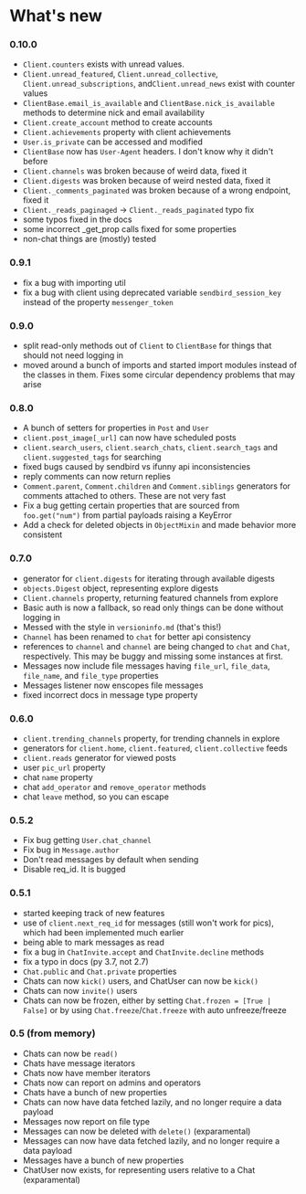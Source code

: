 # What's new

### 0.10.0
- `Client.counters` exists with unread values.
- `Client.unread_featured`, `Client.unread_collective`, `Client.unread_subscriptions`, and`Client.unread_news` exist with counter values
- `ClientBase.email_is_available` and `ClientBase.nick_is_available` methods to determine nick and email availability
- `Client.create_account` method to create accounts
- `Client.achievements` property with client achievements
- `User.is_private` can be accessed and modified
- `ClientBase` now has `User-Agent` headers. I don't know why it didn't before
- `Client.channels` was broken because of weird data, fixed it
- `Client.digests` was broken because of weird nested data, fixed it
- `Client._comments_paginated` was broken because of a wrong endpoint, fixed it
- `Client._reads_paginaged` -> `Client._reads_paginated` typo fix
- some typos fixed in the docs
- some incorrect \_get\_prop calls fixed for some properties
- non-chat things are (mostly) tested

### 0.9.1
- fix a bug with importing util
- fix a bug with client using deprecated variable `sendbird_session_key` instead of the property `messenger_token`

### 0.9.0
- split read-only methods out of `Client` to `ClientBase` for things that should not need logging in
- moved around a bunch of imports and started import modules instead of the classes in them. Fixes some circular dependency problems that may arise

### 0.8.0
- A bunch of setters for properties in `Post` and `User`
- `client.post_image[_url]` can now have scheduled posts
- `client.search_users`, `client.search_chats`, `client.search_tags` and `client.suggested_tags` for searching
- fixed bugs caused by sendbird vs ifunny api inconsistencies
- reply comments can now return replies
- `Comment.parent`, `Comment.children` and `Comment.siblings` generators for comments attached to others. These are not very fast
- Fix a bug getting certain properties that are sourced from `foo.get("num")` from partial payloads raising a KeyError
- Add a check for deleted objects in `ObjectMixin` and made behavior more consistent

### 0.7.0
- generator for `client.digests` for iterating through available digests
- `objects.Digest` object, representing explore digests
- `Client.channels` property, returning featured channels from explore
- Basic auth is now a fallback, so read only things can be done without logging in
- Messed with the style in `versioninfo.md` (that's this!)
- `Channel` has been renamed to `chat` for better api consistency
- references to `channel` and `channel` are being changed to `chat` and `Chat`, respectively. This may be buggy and missing some instances at first.
- Messages now include file messages having `file_url`, `file_data`, `file_name`, and `file_type` properties
- Messages listener now enscopes file messages
- fixed incorrect docs in message type property

### 0.6.0
- `client.trending_channels` property, for trending channels in explore
- generators for `client.home`, `client.featured`, `client.collective` feeds
- `client.reads` generator for viewed posts
- user `pic_url` property
- chat `name` property
- chat `add_operator` and `remove_operator` methods
- chat `leave` method, so you can escape

### 0.5.2
- Fix bug getting `User.chat_channel`
- Fix bug in `Message.author`
- Don't read messages by default when sending
- Disable req_id. It is bugged

### 0.5.1
- started keeping track of new features
- use of `client.next_req_id` for messages (still won't work for pics), which had been implemented much earlier
- being able to mark messages as read
- fix a bug in `ChatInvite.accept` and `ChatInvite.decline` methods
- fix a typo in docs (py 3.7, not 2.7)
- `Chat.public` and `Chat.private` properties
- Chats can now `kick()` users, and ChatUser can now be `kick()`
- Chats can now `invite()` users
- Chats can now be frozen, either by setting `Chat.frozen = [True | False]` or by using `Chat.freeze`/`Chat.freeze` with auto unfreeze/freeze

### 0.5 (from memory)
- Chats can now be `read()`
- Chats have message iterators
- Chats now have member iterators
- Chats now can report on admins and operators
- Chats have a bunch of new properties
- Chats can now have data fetched lazily, and no longer require a data payload
- Messages now report on file type
- Messages can now be deleted with `delete()` (exparamental)
- Messages can now have data fetched lazily, and no longer require a data payload
- Messages have a bunch of new properties
- ChatUser now exists, for representing users relative to a Chat (exparamental)
